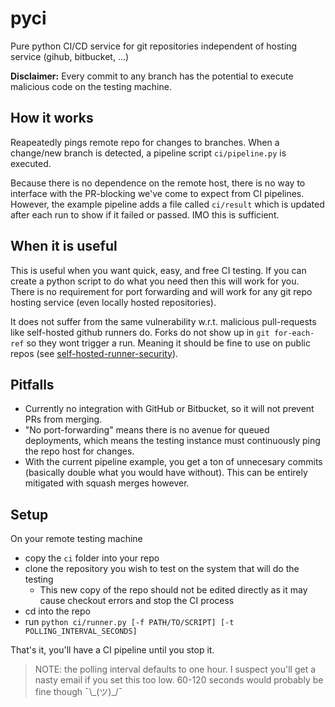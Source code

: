 # pyci
Pure python CI/CD service for git repositories independent of hosting service (gihub, bitbucket, ...)

__Disclaimer:__ Every commit to any branch has the potential to execute malicious code on the testing machine.

## How it works
Reapeatedly pings remote repo for changes to branches. When a change/new branch is detected, a pipeline script `ci/pipeline.py` is executed.

Because there is no dependence on the remote host, there is no way to interface with the PR-blocking we've come to expect from CI pipelines. However, the example pipeline adds a file called `ci/result` which is updated after each run to show if it failed or passed. IMO this is sufficient.

## When it is useful
This is useful when you want quick, easy, and free CI testing. If you can create a python script to do what you need then this will work for you. There is no requirement for port forwarding and will work for any git repo hosting service (even locally hosted repositories).

It does not suffer from the same vulnerability w.r.t. malicious pull-requests like self-hosted github runners do. Forks do not show up in `git for-each-ref` so they wont trigger a run. Meaning it should be fine to use on public repos (see [self-hosted-runner-security](https://docs.github.com/en/actions/hosting-your-own-runners/about-self-hosted-runners#self-hosted-runner-security)).

## Pitfalls
* Currently no integration with GitHub or Bitbucket, so it will not prevent PRs from merging.
* "No port-forwarding" means there is no avenue for queued deployments, which means the testing instance must continuously ping the repo host for changes.
* With the current pipeline example, you get a ton of unnecesary commits (basically double what you would have without). This can be entirely mitigated with squash merges however.

## Setup
On your remote testing machine
* copy the `ci` folder into your repo
* clone the repository you wish to test on the system that will do the testing
  * This new copy of the repo should not be edited directly as it may cause checkout errors and stop the CI process
* cd into the repo
* run `python ci/runner.py [-f PATH/TO/SCRIPT] [-t POLLING_INTERVAL_SECONDS]`

That's it, you'll have a CI pipeline until you stop it.
> NOTE: the polling interval defaults to one hour. I suspect you'll get a nasty email if you set this too low. 60-120 seconds would probably be fine though ¯\\\_(ツ)\_/¯
